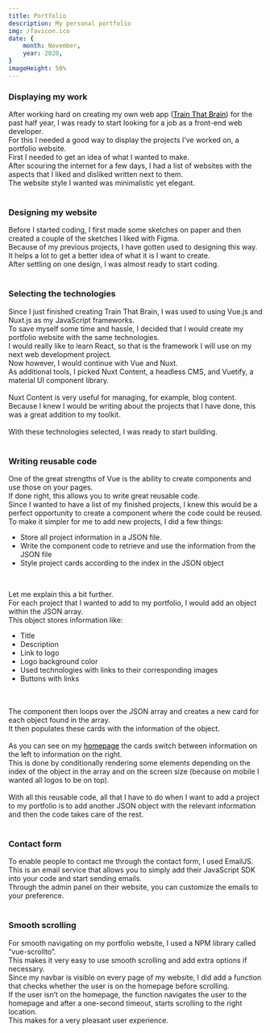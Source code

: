 ```yaml
---
title: Portfolio
description: My personal portfolio
img: /favicon.ico
date: {
    month: November,
    year: 2020,
}
imageHeight: 50%
---
```


### Displaying my work 
After working hard on creating my own web app (<a href="https://www.trainthatbrain.app/" style="color: black">Train That Brain</a>) for the past half year, I was ready to start looking for a job as a front-end web developer.<br>
For this I needed a good way to display the projects I’ve worked on, a portfolio website.<br>
First I needed to get an idea of what I wanted to make.<br>
After scouring the internet for a few days, I had a list of websites with the aspects that I liked and disliked written next to them. <br>
The website style I wanted was minimalistic yet elegant. <br>
 <br>

### Designing my website <br>
Before I started coding, I first made some sketches on paper and then created a couple of the sketches I liked with Figma. <br>
Because of my previous projects, I have gotten used to designing this way. <br>
It helps a lot to get a better idea of what it is I want to create. <br>
After settling on one design, I was almost ready to start coding. <br>
 <br>
 
### Selecting the technologies <br>
Since I just finished creating Train That Brain, I was used to using Vue.js and Nuxt.js as my JavaScript frameworks. <br>
To save myself some time and hassle, I decided that I would create my portfolio website with the same technologies. <br>
I would really like to learn React, so that is the framework I will use on my next web development project. <br>
Now however, I would continue with Vue and Nuxt. <br>
As additional tools, I picked Nuxt Content, a headless CMS, and Vuetify, a material UI component library. <br>
 <br>
Nuxt Content is very useful for managing, for example, blog content. <br>
Because I knew I would be writing about the projects that I have done, this was a great addition to my toolkit. <br>
 <br>
With these technologies selected, I was ready to start building. <br>
 <br>

### Writing reusable code <br>
One of the great strengths of Vue is the ability to create components and use those on your pages. <br>
If done right, this allows you to write great reusable code. <br>
Since I wanted to have a list of my finished projects, I knew this would be a perfect opportunity to create a component where the code could be reused. <br>
To make it simpler for me to add new projects, I did a few things: <br>
<ul>
    <li>
        Store all project information in a JSON file. 
    </li>
    <li>
        Write the component code to retrieve and use the information from the JSON file 
    </li>
    <li>
        Style project cards according to the index in the JSON object     
    </li>
</ul>
<br>

Let me explain this a bit further. <br>
For each project that I wanted to add to my portfolio, I would add an object within the JSON array. <br>
This object stores information like:
<ul>
    <li>
        Title    
    </li>
    <li>
        Description 
    </li>
    <li>
        Link to logo     
    </li>
    <li>
        Logo background color    
    </li>
    <li>
        Used technologies with links to their corresponding images     
    </li>
    <li>
        Buttons with links     
    </li>
</ul>
<br>

 <br>
The component then loops over the JSON array and creates a new card for each object found in the array. <br>
It then populates these cards with the information of the object. <br>
 <br>
As you can see on my <a href="/" style="color: black">homepage</a> the cards switch between information on the left to information on the right. <br>
This is done by conditionally rendering some elements depending on the index of the object in the array and on the screen size (because on mobile I wanted all logos to be on top). <br>
 <br>
With all this reusable code, all that I have to do when I want to add a project to my portfolio is to add another JSON object with the relevant information and then the code takes care of the rest. <br>
 <br>

### Contact form 
To enable people to contact me through the contact form, I used EmailJS. <br>
This is an email service that allows you to simply add their JavaScript SDK into your code and start sending emails. <br>
Through the admin panel on their website, you can customize the emails to your preference. <br>
 <br>

### Smooth scrolling 
For smooth navigating on my portfolio website, I used a NPM library called “vue-scrollto”. <br>
This makes it very easy to use smooth scrolling and add extra options if necessary. <br>
Since my navbar is visible on every page of my website, I did add a function that checks whether the user is on the homepage before scrolling. <br>
If the user isn’t on the homepage, the function navigates the user to the homepage and after a one-second timeout, starts scrolling to the right location. <br>
This makes for a very pleasant user experience.<br>